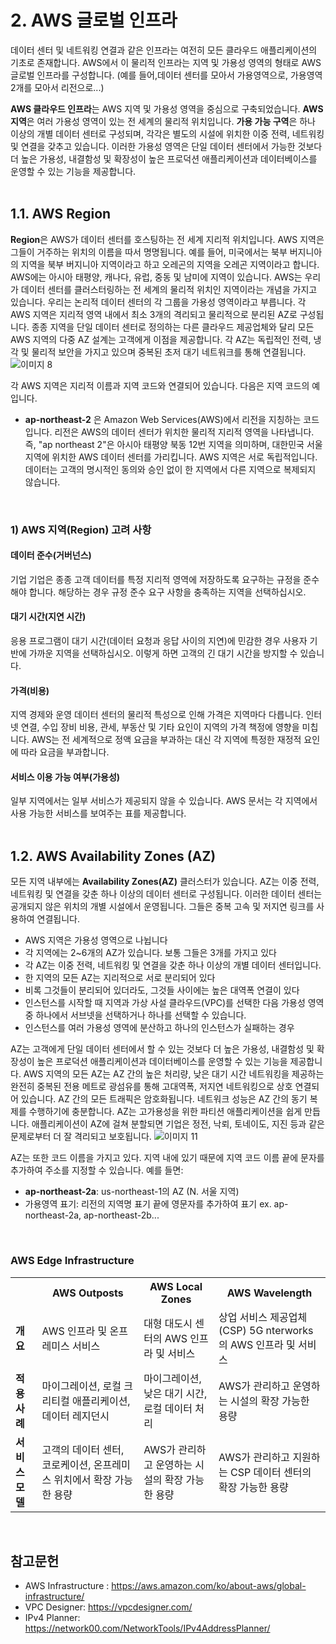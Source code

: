 # 2. AWS 글로벌 인프라

데이터 센터 및 네트워킹 연결과 같은 인프라는 여전히 모든 클라우드 애플리케이션의 기초로 존재합니다. AWS에서 이 물리적 인프라는 지역 및 가용성 영역의 형태로 AWS 글로벌 인프라를 구성합니다.
(예를 들어,데이터 센터를 모아서 가용영역으로, 가용영역 2개를 모아서 리전으로...)

**AWS 클라우드 인프라**는 AWS 지역 및 가용성 영역을 중심으로 구축되었습니다. **AWS 지역**은 여러 가용성 영역이 있는 전 세계의 물리적 위치입니다. **가용 가능 구역**은 하나 이상의 개별 데이터 센터로 구성되며, 각각은 별도의 시설에 위치한 이중 전력, 네트워킹 및 연결을 갖추고 있습니다. 이러한 가용성 영역은 단일 데이터 센터에서 가능한 것보다 더 높은 가용성, 내결함성 및 확장성이 높은 프로덕션 애플리케이션과 데이터베이스를 운영할 수 있는 기능을 제공합니다.
</br></br>

## 1.1. AWS Region

**Region**은 AWS가 데이터 센터를 호스팅하는 전 세계 지리적 위치입니다. AWS 지역은 그들이 거주하는 위치의 이름을 따서 명명됩니다. 예를 들어, 미국에서는 북부 버지니아의 지역을 북부 버지니아 지역이라고 하고 오레곤의 지역을 오레곤 지역이라고 합니다. AWS에는 아시아 태평양, 캐나다, 유럽, 중동 및 남미에 지역이 있습니다.
AWS는 우리가 데이터 센터를 클러스터링하는 전 세계의 물리적 위치인 지역이라는 개념을 가지고 있습니다. 우리는 논리적 데이터 센터의 각 그룹을 가용성 영역이라고 부릅니다. 각 AWS 지역은 지리적 영역 내에서 최소 3개의 격리되고 물리적으로 분리된 AZ로 구성됩니다. 종종 지역을 단일 데이터 센터로 정의하는 다른 클라우드 제공업체와 달리 모든 AWS 지역의 다중 AZ 설계는 고객에게 이점을 제공합니다. 각 AZ는 독립적인 전력, 냉각 및 물리적 보안을 가지고 있으며 중복된 초저 대기 네트워크를 통해 연결됩니다.
![이미지 8](https://github.com/user-attachments/assets/5ccb3058-84c4-4c4a-a2c1-17cf74d6fcb4)

각 AWS 지역은 지리적 이름과 지역 코드와 연결되어 있습니다. 다음은 지역 코드의 예입니다.
* **ap-northeast-2** 은 Amazon Web Services(AWS)에서 리전을 지칭하는 코드입니다. 리전은 AWS의 데이터 센터가 위치한 물리적 지리적 영역을 나타냅니다. 즉, "ap northeast 2"은 아시아 태평양 북동 12번 지역을 의미하며, 대한민국 서울 지역에 위치한 AWS 데이터 센터를 가리킵니다. 
AWS 지역은 서로 독립적입니다. 데이터는 고객의 명시적인 동의와 승인 없이 한 지역에서 다른 지역으로 복제되지 않습니다.
</br>

### 1) AWS 지역(Region) 고려 사항

#### 데이터 준수(거버넌스)
기업 기업은 종종 고객 데이터를 특정 지리적 영역에 저장하도록 요구하는 규정을 준수해야 합니다. 해당하는 경우 규정 준수 요구 사항을 충족하는 지역을 선택하십시오.

#### 대기 시간(지연 시간)
응용 프로그램이 대기 시간(데이터 요청과 응답 사이의 지연)에 민감한 경우 사용자 기반에 가까운 지역을 선택하십시오. 이렇게 하면 고객의 긴 대기 시간을 방지할 수 있습니다.

#### 가격(비용)
지역 경제와 운영 데이터 센터의 물리적 특성으로 인해 가격은 지역마다 다릅니다. 인터넷 연결, 수입 장비 비용, 관세, 부동산 및 기타 요인이 지역의 가격 책정에 영향을 미칩니다. AWS는 전 세계적으로 정액 요금을 부과하는 대신 각 지역에 특정한 재정적 요인에 따라 요금을 부과합니다.

#### 서비스 이용 가능 여부(가용성)
일부 지역에서는 일부 서비스가 제공되지 않을 수 있습니다. AWS 문서는 각 지역에서 사용 가능한 서비스를 보여주는 표를 제공합니다.
</br></br>

## 1.2. AWS Availability Zones (AZ)

모든 지역 내부에는 **Availability Zones(AZ)** 클러스터가 있습니다. AZ는 이중 전력, 네트워킹 및 연결을 갖춘 하나 이상의 데이터 센터로 구성됩니다. 이러한 데이터 센터는 공개되지 않은 위치의 개별 시설에서 운영됩니다. 그들은 중복 고속 및 저지연 링크를 사용하여 연결됩니다.
- AWS 지역은 가용성 영역으로 나뉩니다
- 각 지역에는 2~6개의 AZ가 있습니다. 보통 그들은 3개를 가지고 있다
- 각 AZ는 이중 전력, 네트워킹 및 연결을 갖춘 하나 이상의 개별 데이터 센터입니다.
- 한 지역의 모든 AZ는 지리적으로 서로 분리되어 있다
- 비록 그것들이 분리되어 있더라도, 그것들 사이에는 높은 대역폭 연결이 있다
- 인스턴스를 시작할 때 지역과 가상 사설 클라우드(VPC)를 선택한 다음 가용성 영역 중 하나에서 서브넷을 선택하거나 하나를 선택할 수 있습니다.
- 인스턴스를 여러 가용성 영역에 분산하고 하나의 인스턴스가 실패하는 경우

AZ는 고객에게 단일 데이터 센터에서 할 수 있는 것보다 더 높은 가용성, 내결함성 및 확장성이 높은 프로덕션 애플리케이션과 데이터베이스를 운영할 수 있는 기능을 제공합니다. AWS 지역의 모든 AZ는 AZ 간의 높은 처리량, 낮은 대기 시간 네트워킹을 제공하는 완전히 중복된 전용 메트로 광섬유를 통해 고대역폭, 저지연 네트워킹으로 상호 연결되어 있습니다. AZ 간의 모든 트래픽은 암호화됩니다. 네트워크 성능은 AZ 간의 동기 복제를 수행하기에 충분합니다. AZ는 고가용성을 위한 파티션 애플리케이션을 쉽게 만듭니다. 애플리케이션이 AZ에 걸쳐 분할되면 기업은 정전, 낙뢰, 토네이도, 지진 등과 같은 문제로부터 더 잘 격리되고 보호됩니다.
![이미지 11](https://github.com/user-attachments/assets/aedfeb25-a583-471c-8353-26f8c79b835c)

AZ는 또한 코드 이름을 가지고 있다. 지역 내에 있기 때문에 지역 코드 이름 끝에 문자를 추가하여 주소를 지정할 수 있습니다.
예를 들면:

* **ap-northeast-2a**: us-northeast-1의 AZ (N. 서울 지역)
* 가용영역 표기: 리전의 지역명 표기 끝에 영문자를 추가하여 표기 ex. ap-northeast-2a, ap-northeast-2b...
</br>

### AWS Edge Infrastructure
<table>
  <tr>
    <th></th>
    <th>AWS Outposts</th>
    <th>AWS Local Zones</th>
    <th>AWS Wavelength</th>
  </tr>
  <tr>
    <td><b>개요</b></td>
    <td>AWS 인프라 및 온프레미스 서비스</b></td>
    <td>대형 대도시 센터의 AWS 인프라 및 서비스</b></td>
    <td>상업 서비스 제공업체(CSP) 5G nterworks의 AWS 인프라 및 서비스</b></td>
  </tr>
  <tr>
    <td><b>적용 사례</b></td>
    <td>마이그레이션, 로컬 크리티컬 애플리케이션, 데이터 레지던시</td>
    <td>마이그레이션, 낮은 대기 시간, 로컬 데이터 처리</td>
    <td>AWS가 관리하고 운영하는 시설의 확장 가능한 용량</td>
  </tr>
  <tr>
    <td><b>서비스 모델</b></td>
    <td>고객의 데이터 센터, 코로케이션, 온프레미스 위치에서 확장 가능한 용량</td>
    <td>AWS가 관리하고 운영하는 시설의 확장 가능한 용량</td>
    <td>AWS가 관리하고 지원하는 CSP 데이터 센터의 확장 가능한 용량</td>
  </tr>
</table>
</br>


## 참고문헌
- AWS Infrastructure : https://aws.amazon.com/ko/about-aws/global-infrastructure/
- VPC Designer: https://vpcdesigner.com/
- IPv4 Planner: https://network00.com/NetworkTools/IPv4AddressPlanner/


